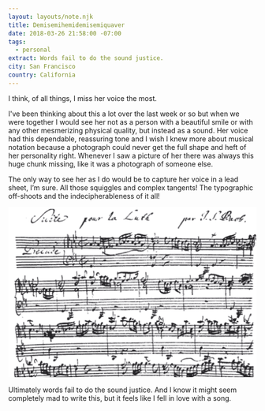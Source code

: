 ```yaml
---
layout: layouts/note.njk
title: Demisemihemidemisemiquaver
date: 2018-03-26 21:58:00 -07:00
tags:
  - personal
extract: Words fail to do the sound justice.
city: San Francisco
country: California
---
```


I think, of all things, I miss her voice the most.

I've been thinking about this a lot over the last week or so but when we were together I would see her not as a person with a beautiful smile or with any other mesmerizing physical quality, but instead as a sound. Her voice had this dependable, reassuring tone and I wish I knew more about musical notation because a photograph could never get the full shape and heft of her personality right. Whenever I saw a picture of her there was always this huge chunk missing, like it was a photograph of someone else.

The only way to see her as I do would be to capture her voice in a lead sheet, I’m sure. All those squiggles and complex tangents! The typographic off-shoots and the indecipherableness of it all!

![Screenshot 2018-03-26 21.58.21.png](/images/Screenshot%202018-03-26%2021.58.21.png)

Ultimately words fail to do the sound justice. And I know it might seem completely mad to write this, but it feels like I fell in love with a song.
